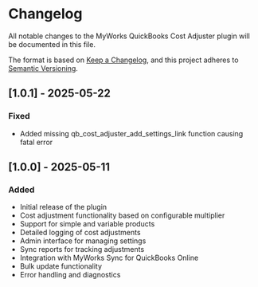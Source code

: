 # Changelog

All notable changes to the MyWorks QuickBooks Cost Adjuster plugin will be documented in this file.

The format is based on [Keep a Changelog](https://keepachangelog.com/en/1.0.0/),
and this project adheres to [Semantic Versioning](https://semver.org/spec/v2.0.0.html).

## [1.0.1] - 2025-05-22

### Fixed
- Added missing qb_cost_adjuster_add_settings_link function causing fatal error

## [1.0.0] - 2025-05-11

### Added
- Initial release of the plugin
- Cost adjustment functionality based on configurable multiplier
- Support for simple and variable products
- Detailed logging of cost adjustments
- Admin interface for managing settings
- Sync reports for tracking adjustments
- Integration with MyWorks Sync for QuickBooks Online
- Bulk update functionality
- Error handling and diagnostics 